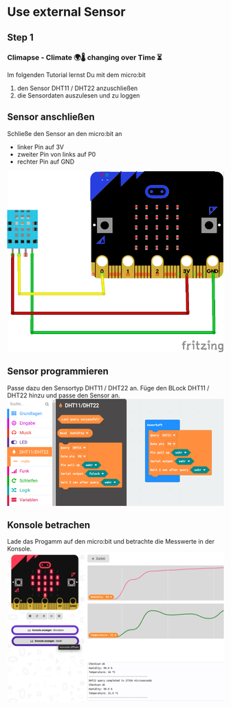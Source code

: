# Use external Sensor

## Step 1

### Climapse - Climate 🌍🌡️ changing over Time  ⏳️

Im folgenden Tutorial lernst Du mit dem micro:bit 
1. den Sensor DHT11 / DHT22 anzuschließen
2. die Sensordaten auszulesen und zu loggen

## Sensor anschließen

Schließe den Sensor an den micro:bit an
* linker Pin auf 3V
* zweiter Pin von links auf P0
* rechter Pin auf GND

 ![Schaltplan DHT11 Sensor](https://github.com/gitalm/-climpase----use-external-sensor/blob/1c7c2f3f9a9f0654863a05f6e469756aa9c7219d/DHT11_Steckplatine.png?raw=true)

## Sensor programmieren

Passe dazu den Sensortyp DHT11 / DHT22 an.
Füge den BLock DHT11 / DHT22 hinzu und passe den Sensor an.
 ![Block hinzufügen](https://github.com/gitalm/-climpase----use-external-sensor/blob/master/2022-01-30_17-15.png?raw=true)


## Konsole betrachen

Lade das Progamm auf den micro:bit und betrachte die Messwerte in der Konsole.
 ![Konsole des micro:bit](https://github.com/gitalm/-climpase----use-external-sensor/blob/master/2022-01-30_17-17.png?raw=true)
